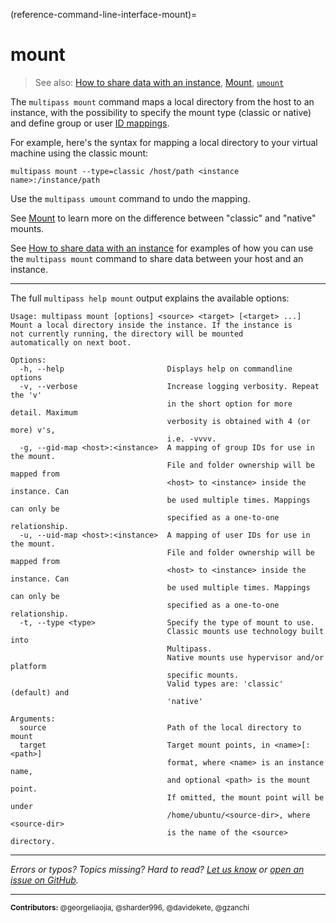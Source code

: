 (reference-command-line-interface-mount)=
# mount

> See also: [How to share data with an instance](/how-to-guides/manage-instances/share-data-with-an-instance), [Mount](/explanation/mount), [`umount`](/reference/command-line-interface/umount)

The `multipass mount` command maps a local directory from the host to an instance, with the possibility to specify the mount type (classic or native) and define group or user [ID mappings](/explanation/id-mapping).

For example, here's the syntax for mapping a local directory to your virtual machine using the classic mount:

```plain
multipass mount --type=classic /host/path <instance name>:/instance/path
```

Use the `multipass umount` command to undo the mapping.

See [Mount](/explanation/mount) to learn more on the difference between "classic" and "native" mounts. 

See [How to share data with an instance](/how-to-guides/manage-instances/share-data-with-an-instance) for examples of how you can use the `multipass mount` command to share data between your host and an instance.

---

The full `multipass help mount` output explains the available options:

```plain
Usage: multipass mount [options] <source> <target> [<target> ...]
Mount a local directory inside the instance. If the instance is
not currently running, the directory will be mounted
automatically on next boot.

Options:
  -h, --help                       Displays help on commandline options
  -v, --verbose                    Increase logging verbosity. Repeat the 'v'
                                   in the short option for more detail. Maximum
                                   verbosity is obtained with 4 (or more) v's,
                                   i.e. -vvvv.
  -g, --gid-map <host>:<instance>  A mapping of group IDs for use in the mount.
                                   File and folder ownership will be mapped from
                                   <host> to <instance> inside the instance. Can
                                   be used multiple times. Mappings can only be
                                   specified as a one-to-one relationship.
  -u, --uid-map <host>:<instance>  A mapping of user IDs for use in the mount.
                                   File and folder ownership will be mapped from
                                   <host> to <instance> inside the instance. Can
                                   be used multiple times. Mappings can only be
                                   specified as a one-to-one relationship.
  -t, --type <type>                Specify the type of mount to use.
                                   Classic mounts use technology built into
                                   Multipass.
                                   Native mounts use hypervisor and/or platform
                                   specific mounts.
                                   Valid types are: 'classic' (default) and
                                   'native'

Arguments:
  source                           Path of the local directory to mount
  target                           Target mount points, in <name>[:<path>]
                                   format, where <name> is an instance name, 
                                   and optional <path> is the mount point. 
                                   If omitted, the mount point will be under
                                   /home/ubuntu/<source-dir>, where <source-dir> 
                                   is the name of the <source> directory.
```
---

*Errors or typos? Topics missing? Hard to read? <a href="https://docs.google.com/forms/d/e/1FAIpQLSd0XZDU9sbOCiljceh3rO_rkp6vazy2ZsIWgx4gsvl_Sec4Ig/viewform?usp=pp_url&entry.317501128=https://multipass.run/docs/mount-command" target="_blank">Let us know</a> or <a href="https://github.com/canonical/multipass/issues/new/choose" target="_blank">open an issue on GitHub</a>.*

---

<small>**Contributors:** @georgeliaojia, @sharder996, @davidekete, @gzanchi </small>

